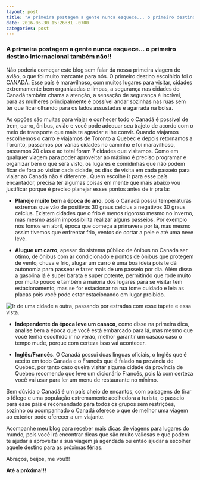 ```yaml
---
layout: post
title: "A primeira postagem a gente nunca esquece... o primeiro destino internacional também não!!"
date: 2016-06-30 15:26:31 -0700
categories: post
---
```



### A primeira postagem a gente nunca esquece... o primeiro destino internacional também não!! 


Não poderia começar este blog sem falar da nossa primeira viagem de avião, o que foi muito marcante para nós. O primeiro destino escolhido foi o CANADÁ.
Esse país é maravilhoso, com muitos lugares para visitar, cidades extremamente bem organizadas e limpas, a segurança nas cidades do Canadá também chama a atenção, a sensação de segurança é incrível, para as mulheres principalmente é possível andar sozinhas nas ruas sem ter que ficar olhando para os lados assustadas e agarrada na bolsa.  

As opções são muitas para viajar e conhecer todo o Canadá é possível de trem, carro, ônibus, avião e você pode adequar seu trajeto de acordo com o meio de transporte que mais te agradar e lhe convir. Quando viajamos escolhemos o carro e viajamos de Toronto a Quebec e depois retornamos a Toronto, passamos por várias cidades no caminho e foi maravilhoso, passamos 20 dias e ao total foram 7 cidades que visitamos.
Como em qualquer viagem para poder aproveitar ao máximo é preciso programar e organizar bem o que será visto, os lugares e comidinhas que não podem ficar de fora ao visitar cada cidade, os dias de visita em cada passeio para viajar ao Canadá não é diferente . Quem escolhe ir para esse país encantador, precisa ter algumas coisas em mente que mais abaixo vou justificar porque é preciso planejar esses pontos antes de ir pra lá:

*	**Planeje muito bem a época do ano**, pois o Canadá possui temperaturas extremas que vão de positivos 30 graus celcius a negativos 30 graus celcius. Existem cidades que o frio é menos rigoroso mesmo no inverno, mas mesmo assim impossibilita realizar alguns passeios. Por exemplo nós fomos em abril, época que começa a primavera por lá, mas mesmo assim tivemos que enfrentar frio, ventos de cortar a pele e até uma neve leve.

*	**Alugue um carro**, apesar do sistema público de ônibus no Canada ser ótimo, de ônibus com ar condicionado e pontos de ônibus que protegem de vento, chuva e frio, alugar um carro é uma boa ideia pois te dá autonomia para passear e fazer mais de um passeio por dia. Além disso a gasolina lá é super barata e super potente, permitindo que rode muito por muito pouco e também a maioria dos lugares para se visitar tem estacionamento, mas se for estacionar na rua tome cuidado e leia as placas pois você pode estar estacionando em lugar proibido.

![Ir de uma cidade a outra, passando por estradas com esse tapete e essa vista.](http://www.viajandonasferias.com.br/imagens/post1/DSCF0295.jpg)


* **Independente da época leve um casaco**, como disse na primeira dica, analise bem a época que você está embarcado para lá, mas mesmo que você tenha escolhido ir no verão, melhor garantir um casaco caso o tempo mude, porque com certeza isso vai acontecer. 	

* **Inglês/Francês**. O Canadá possui duas línguas oficiais, o Inglês que é aceito em todo Canada e o Francês que é falado na província de Quebec, por tanto caso queira visitar alguma cidade da província de Quebec recomendo que leve um dicionário Francês, pois lá com certeza você vai usar para ler um menu de restaurante no mínimo. 

Sem dúvida o Canadá é um país cheio de encantos, com paisagens de tirar o fôlego e uma população extremamente acolhedora a turista, o passeio para esse país é recomendado para todos os grupos sem restrições, sozinho ou acompanhado o Canadá oferece o que de melhor uma viagem ao exterior pode oferecer a um viajante.

Acompanhe meu blog para receber mais dicas de viagens para lugares do mundo, pois você irá encontrar dicas que são muito valiosas e que podem te ajudar a aproveitar a sua viagem já agendada ou então ajudar a escolher aquele destino para as próximas férias.

Abraços, beijos, me vou!!!

**Até a próxima!!!**
